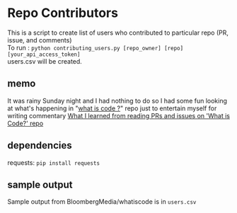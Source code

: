 # Repo Contributors

This is a script to create list of users who contributed to particular repo (PR, issue, and comments)  
To run : `python contributing_users.py [repo_owner] [repo] [your_api_access_token]`  
users.csv will be created.

## memo
It was rainy Sunday night and I had nothing to do so I had some fun looking at what's happening in "[what is code ?](https://github.com/BloombergMedia/whatiscode)" repo just to entertain myself for writing commentary [What I learned from reading PRs and issues on 'What is Code?' repo](https://gist.github.com/kosamari/8567efdbce07d4af6d1b)

## dependencies
requests: `pip install requests`

## sample output
Sample output from BloombergMedia/whatiscode is in `users.csv`